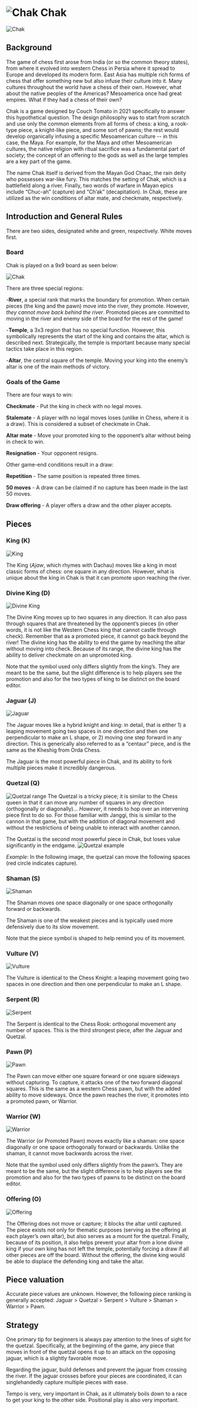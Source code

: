 # ![Chak](https://github.com/gbtami/pychess-variants/blob/master/static/icons/Chak.svg) Chak

![Chak](https://github.com/gbtami/pychess-variants/blob/master/static/images/ChakGuide/Chak.png)

## Background

The game of chess first arose from India (or so the common theory states), from where it evolved into western Chess in Persia where it spread to Europe and developed its modern form. East Asia has multiple rich forms of chess that offer something new but also infuse their culture into it. Many cultures throughout the world have a chess of their own. However, what about the native peoples of the Americas? Mesoamerica once had great empires. What if they had a chess of their own? 

Chak is a game designed by Couch Tomato in 2021 specifically to answer this hypothetical question. The design philosophy was to start from scratch and use only the common elements from all forms of chess: a king, a rook-type piece, a knight-like piece, and some sort of pawns; the rest would develop organically infusing a specific Mesoamerican culture -- in this case, the Maya. For example, for the Maya and other Mesoamerican cultures, the native religion with ritual sacrifice was a fundamental part of society; the concept of an offering to the gods as well as the large temples are a key part of the game. 

The name Chak itself is derived from the Mayan God Chaac, the rain deity who possesses war-like fury. This matches the setting of Chak, which is a battlefield along a river. Finally, two words of warfare in Mayan epics include “Chuc-ah” (capture) and “Ch’ak” (decapitation).  In Chak, these are utilized as the win conditions of altar mate, and checkmate, respectively.

## Introduction and General Rules

There are two sides, designated white and green, respectively. White moves first.


### Board

Chak is played on a 9x9 board as seen below:

![Chak](https://github.com/gbtami/pychess-variants/blob/master/static/images/ChakGuide/ChakBoard.png)

There are three special regions:

-**River**, a special rank that marks the boundary for promotion. When certain pieces (the king and the pawn) move into the river, they promote. However, *they cannot move back behind the river*. Promoted pieces are committed to moving in the river and enemy side of the board for the rest of the game!

-**Temple**, a 3x3 region that has no special function. However, this symbolically represents the start of the king and contains the altar, which is described next. Strategically, the temple is important because many special tactics take place in this region.

-**Altar**, the central square of the temple. Moving your king into the enemy’s altar is one of the main methods of victory.

### Goals of the Game

There are four ways to win:

**Checkmate** - Put the king in check with no legal moves.

**Stalemate** - A player with no legal moves loses (unlike in Chess, where it is a draw). This is considered a subset of checkmate in Chak.

**Altar mate** - Move your promoted king to the opponent’s altar without being in check to win.

**Resignation** - Your opponent resigns.

Other game-end conditions result in a draw:

**Repetition** - The same position is repeated three times.

**50 moves** - A draw can be claimed if no capture has been made in the last 50 moves.

**Draw offering** - A player offers a draw and the other player accepts.


## Pieces

### King (K)
![King](https://github.com/gbtami/pychess-variants/blob/master/static/images/ChakGuide/ChakKing.png)

The King (*Ajaw*, which rhymes with Dachau) moves like a king in most classic forms of chess: one square in any direction. However, what is unique about the king in Chak is that it can promote upon reaching the river.

### Divine King (D)
![Divine King](https://github.com/gbtami/pychess-variants/blob/master/static/images/ChakGuide/DivineKing.png)

The Divine King moves up to *two* squares in any direction. It can also pass through squares that are threatened by the opponent’s pieces (in other words, it is not like the Western Chess king that cannot castle through check). Remember that as a promoted piece, it cannot go back beyond the river! The divine king has the ability to end the game by reaching the altar without moving into check. Because of its range, the divine king has the ability to deliver checkmate on an unpromoted king.

Note that the symbol used only differs slightly from the king’s. They are meant to be the same, but the slight difference is to help players see the promotion and also for the two types of king to be distinct on the board editor.

### Jaguar (J)
![Jaguar](https://github.com/gbtami/pychess-variants/blob/master/static/images/ChakGuide/Jaguar.png)

The Jaguar moves like a hybrid knight and king: in detail, that is either 1) a leaping movement going two spaces in one direction and then one perpendicular to make an L shape, or 2) moving one step forward in any direction. This is generically also referred to as a “centaur” piece, and is the same as the Kheshig from Orda Chess. 

The Jaguar is the most powerful piece in Chak, and its ability to fork multiple pieces make it incredibly dangerous.

### Quetzal (Q)
![Quetzal range](https://github.com/gbtami/pychess-variants/blob/master/static/images/ChakGuide/QuetzalRange.png)
The Quetzal is a tricky piece; it is similar to the Chess queen in that it can move any number of squares in any direction (orthogonally or diagonally)… *However*, it needs to hop over an intervening piece first to do so. For those familiar with Janggi, this is similar to the cannon in that game, but with the addition of diagonal movement and without the restrictions of being unable to interact with another cannon.

The Quetzal is the second most powerful piece in Chak, but loses value significantly in the endgame.
![Quetzal example](https://github.com/gbtami/pychess-variants/blob/master/static/images/ChakGuide/QuetzalLegal.png)

*Example*: In the following image, the quetzal can move the following spaces (red circle indicates capture).

### Shaman (S)
![Shaman](https://github.com/gbtami/pychess-variants/blob/master/static/images/ChakGuide/Shaman.png)

The Shaman moves one space diagonally or one space orthogonally forward or backwards.

The Shaman is one of the weakest pieces and is typically used more defensively due to its slow movement.

Note that the piece symbol is shaped to help remind you of its movement.

### Vulture (V)
![Vulture](https://github.com/gbtami/pychess-variants/blob/master/static/images/ChakGuide/Vulture.png)

The Vulture is identical to the Chess Knight:  a leaping movement going two spaces in one direction and then one perpendicular to make an L shape.

### Serpent (R)
![Serpent](https://github.com/gbtami/pychess-variants/blob/master/static/images/ChakGuide/Serpent.png)

The Serpent is identical to the Chess Rook:  orthogonal movement any number of spaces. This is the third strongest piece, after the Jaguar and Quetzal.

### Pawn (P)
![Pawn](https://github.com/gbtami/pychess-variants/blob/master/static/images/ChakGuide/ChakPawn.png)

The Pawn can move either one square forward or one square sideways without capturing. To capture, it attacks one of the two forward diagonal squares. This is the same as a western Chess pawn, but with the added ability to move sideways. Once the pawn reaches the river, it promotes into a promoted pawn, or Warrior.

### Warrior (W)
![Warrior](https://github.com/gbtami/pychess-variants/blob/master/static/images/ChakGuide/ChakWarrior.png)

The Warrior (or Promoted Pawn) moves exactly like a shaman: one space diagonally or one space orthogonally forward or backwards. Unlike the shaman, it cannot move backwards across the river.

Note that the symbol used only differs slightly from the pawn’s. They are meant to be the same, but the slight difference is to help players see the promotion and also for the two types of pawns to be distinct on the board editor.

### Offering (O)
![Offering](https://github.com/gbtami/pychess-variants/blob/master/static/images/ChakGuide/Offering.png)

The Offering does not move or capture; it blocks the altar until captured. The piece exists not only for thematic purposes (serving as the offering at each player’s own altar), but also serves as a mount for the quetzal. Finally, because of its position, it also helps prevent your altar from a lone divine king if your own king has not left the temple, potentially forcing a draw if all other pieces are off the board. Without the offering, the divine king would be able to displace the defending king and take the altar.




## Piece valuation

Accurate piece values are unknown.  However, the following piece ranking is generally accepted: Jaguar > Quetzal > Serpent > Vulture > Shaman > Warrior > Pawn.

## Strategy

One primary tip for beginners is always pay attention to the lines of sight for the quetzal. Specifically, at the beginning of the game, any piece that moves in front of the quetzal opens it up to an attack on the opposing jaguar, which is a slightly favorable move.

Regarding the jaguar, build defenses and prevent the jaguar from crossing the river. If the jaguar crosses before your pieces are coordinated, it can singlehandedly capture multiple pieces with ease.

Tempo is very, very important in Chak, as it ultimately boils down to a race to get your king to the other side. Positional play is also very important. 
